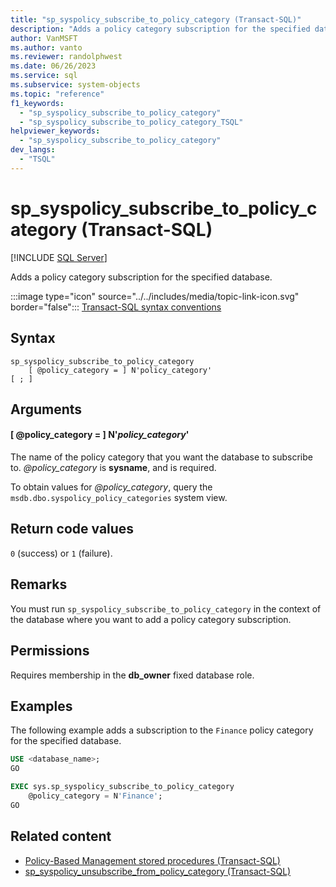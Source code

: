 ```yaml
---
title: "sp_syspolicy_subscribe_to_policy_category (Transact-SQL)"
description: "Adds a policy category subscription for the specified database."
author: VanMSFT
ms.author: vanto
ms.reviewer: randolphwest
ms.date: 06/26/2023
ms.service: sql
ms.subservice: system-objects
ms.topic: "reference"
f1_keywords:
  - "sp_syspolicy_subscribe_to_policy_category"
  - "sp_syspolicy_subscribe_to_policy_category_TSQL"
helpviewer_keywords:
  - "sp_syspolicy_subscribe_to_policy_category"
dev_langs:
  - "TSQL"
---
```

# sp_syspolicy_subscribe_to_policy_category (Transact-SQL)

[!INCLUDE [SQL Server](../../includes/applies-to-version/sqlserver.md)]

Adds a policy category subscription for the specified database.

:::image type="icon" source="../../includes/media/topic-link-icon.svg" border="false"::: [Transact-SQL syntax conventions](../../t-sql/language-elements/transact-sql-syntax-conventions-transact-sql.md)

## Syntax

```syntaxsql
sp_syspolicy_subscribe_to_policy_category
    [ @policy_category = ] N'policy_category'
[ ; ]
```

## Arguments

#### [ @policy_category = ] N'*policy_category*'

The name of the policy category that you want the database to subscribe to. *@policy_category* is **sysname**, and is required.

To obtain values for *@policy_category*, query the `msdb.dbo.syspolicy_policy_categories` system view.

## Return code values

`0` (success) or `1` (failure).

## Remarks

You must run `sp_syspolicy_subscribe_to_policy_category` in the context of the database where you want to add a policy category subscription.

## Permissions

Requires membership in the **db_owner** fixed database role.

## Examples

The following example adds a subscription to the `Finance` policy category for the specified database.

```sql
USE <database_name>;
GO

EXEC sys.sp_syspolicy_subscribe_to_policy_category
    @policy_category = N'Finance';
GO
```

## Related content

- [Policy-Based Management stored procedures (Transact-SQL)](policy-based-management-stored-procedures-transact-sql.md)
- [sp_syspolicy_unsubscribe_from_policy_category (Transact-SQL)](sp-syspolicy-unsubscribe-from-policy-category-transact-sql.md)
